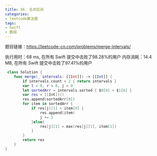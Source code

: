```yaml
---
title: 56. 合并区间
categories:
- leetcode算法题
tags:
- Swift
- 数组
---
```


题目链接：https://leetcode-cn.com/problems/merge-intervals/

执行用时：68 ms, 在所有 Swift 提交中击败了98.28%的用户
内存消耗：14.4 MB, 在所有 Swift 提交中击败了97.41%的用户

``` swift
 class Solution {
    func merge(_ intervals: [[Int]]) -> [[Int]] {
        if intervals.count < 2 { return intervals }
        var l = 0, r = 0, j = 0
        let sortedArr = intervals.sorted { $0[0] < $1[0] }
        var res = [[Int]]()
        res.append(sortedArr[0])
        for item in sortedArr {
            if res[j][1] < item[0] {
                res.append(item)
                j += 1
            }else{
                res[j][1] = max(res[j][1], item[1])
            }
        }
        return res
    }
}
```